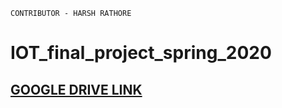 `CONTRIBUTOR - HARSH RATHORE  `


# IOT_final_project_spring_2020

## [GOOGLE DRIVE LINK](https://drive.google.com/drive/u/1/folders/1FM8G4nL0fplihENYMFtwnbRBXwX1w5KG)


